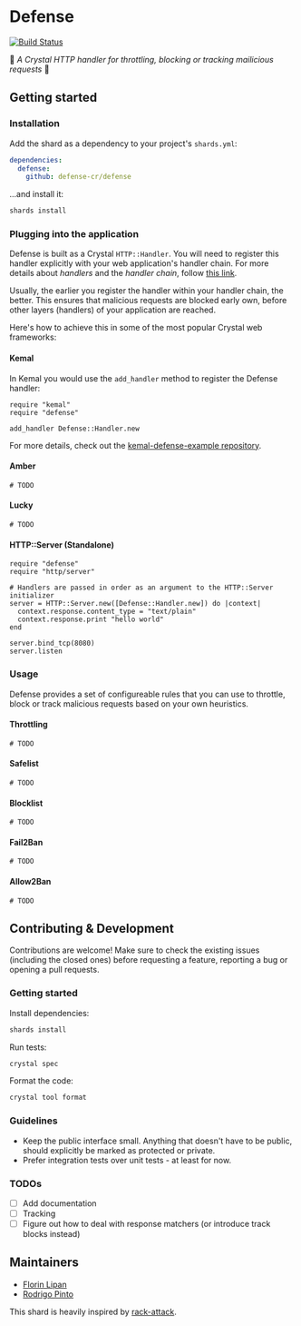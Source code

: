 # Defense

[![Build Status](https://travis-ci.com/defense-cr/defense.svg?branch=master)](https://travis-ci.com/defense-cr/defense)

🔮 *A Crystal HTTP handler for throttling, blocking or tracking mailicious requests* 🔮

## Getting started

### Installation

Add the shard as a dependency to your project's `shards.yml`:

```yaml
dependencies:
  defense:
    github: defense-cr/defense
```

...and install it:

```sh
shards install
```

### Plugging into the application

Defense is built as a Crystal `HTTP::Handler`. You will need to register this handler explicitly with your web
application's handler chain. For more details about *handlers* and the *handler chain*, follow
[this link](https://crystal-lang.org/api/latest/HTTP/Server.html).

Usually, the earlier you register the handler within your handler chain, the better. This ensures that malicious
requests are blocked early own, before other layers (handlers) of your application are reached.

Here's how to achieve this in some of the most popular Crystal web frameworks:

#### Kemal

In Kemal you would use the `add_handler` method to register the Defense handler:

```crystal
require "kemal"
require "defense"

add_handler Defense::Handler.new
```

For more details, check out the [kemal-defense-example repository](https://github.com/defense-cr/kemal-defense-example).

#### Amber

```crystal
# TODO
```

#### Lucky

```crystal
# TODO
````

#### HTTP::Server (Standalone)

```crystal
require "defense"
require "http/server"

# Handlers are passed in order as an argument to the HTTP::Server initializer
server = HTTP::Server.new([Defense::Handler.new]) do |context|
  context.response.content_type = "text/plain"
  context.response.print "hello world"
end

server.bind_tcp(8080)
server.listen
```

### Usage

Defense provides a set of configureable rules that you can use to throttle, block or track malicious requests based
on your own heuristics.

#### Throttling

```crystal
# TODO
```

#### Safelist

```crystal
# TODO
```

#### Blocklist

```crystal
# TODO
```

#### Fail2Ban

```crystal
# TODO
```

#### Allow2Ban

```crystal
# TODO
```

## Contributing & Development

Contributions are welcome! Make sure to check the existing issues (including the closed ones) before requesting a
feature, reporting a bug or opening a pull requests.

### Getting started

Install dependencies:

```sh
shards install
```

Run tests:

```sh
crystal spec
```

Format the code:

```sh
crystal tool format
```

### Guidelines

- Keep the public interface small. Anything that doesn't have to be public, should explicitly be marked as protected or
private.
- Prefer integration tests over unit tests - at least for now.

### TODOs

- [ ] Add documentation
- [ ] Tracking
- [ ] Figure out how to deal with response matchers (or introduce track blocks instead)

## Maintainers

- [Florin Lipan](https://github.com/lipanski)
- [Rodrigo Pinto](https://github.com/rodrigopinto)

This shard is heavily inspired by [rack-attack](https://github.com/kickstarter/rack-attack).
